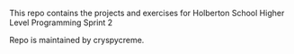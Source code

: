 This repo contains the projects and exercises for Holberton School Higher Level Programming Sprint 2

Repo is maintained by cryspycreme.

